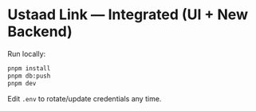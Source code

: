 # Ustaad Link — Integrated (UI + New Backend)

Run locally:
```bash
pnpm install
pnpm db:push
pnpm dev
```

Edit `.env` to rotate/update credentials any time.
